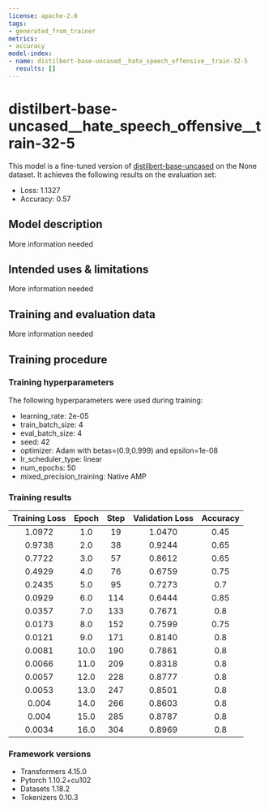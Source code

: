 ```yaml
---
license: apache-2.0
tags:
- generated_from_trainer
metrics:
- accuracy
model-index:
- name: distilbert-base-uncased__hate_speech_offensive__train-32-5
  results: []
---
```


<!-- This model card has been generated automatically according to the information the Trainer had access to. You
should probably proofread and complete it, then remove this comment. -->

# distilbert-base-uncased__hate_speech_offensive__train-32-5

This model is a fine-tuned version of [distilbert-base-uncased](https://huggingface.co/distilbert-base-uncased) on the None dataset.
It achieves the following results on the evaluation set:
- Loss: 1.1327
- Accuracy: 0.57

## Model description

More information needed

## Intended uses & limitations

More information needed

## Training and evaluation data

More information needed

## Training procedure

### Training hyperparameters

The following hyperparameters were used during training:
- learning_rate: 2e-05
- train_batch_size: 4
- eval_batch_size: 4
- seed: 42
- optimizer: Adam with betas=(0.9,0.999) and epsilon=1e-08
- lr_scheduler_type: linear
- num_epochs: 50
- mixed_precision_training: Native AMP

### Training results

| Training Loss | Epoch | Step | Validation Loss | Accuracy |
|:-------------:|:-----:|:----:|:---------------:|:--------:|
| 1.0972        | 1.0   | 19   | 1.0470          | 0.45     |
| 0.9738        | 2.0   | 38   | 0.9244          | 0.65     |
| 0.7722        | 3.0   | 57   | 0.8612          | 0.65     |
| 0.4929        | 4.0   | 76   | 0.6759          | 0.75     |
| 0.2435        | 5.0   | 95   | 0.7273          | 0.7      |
| 0.0929        | 6.0   | 114  | 0.6444          | 0.85     |
| 0.0357        | 7.0   | 133  | 0.7671          | 0.8      |
| 0.0173        | 8.0   | 152  | 0.7599          | 0.75     |
| 0.0121        | 9.0   | 171  | 0.8140          | 0.8      |
| 0.0081        | 10.0  | 190  | 0.7861          | 0.8      |
| 0.0066        | 11.0  | 209  | 0.8318          | 0.8      |
| 0.0057        | 12.0  | 228  | 0.8777          | 0.8      |
| 0.0053        | 13.0  | 247  | 0.8501          | 0.8      |
| 0.004         | 14.0  | 266  | 0.8603          | 0.8      |
| 0.004         | 15.0  | 285  | 0.8787          | 0.8      |
| 0.0034        | 16.0  | 304  | 0.8969          | 0.8      |


### Framework versions

- Transformers 4.15.0
- Pytorch 1.10.2+cu102
- Datasets 1.18.2
- Tokenizers 0.10.3
